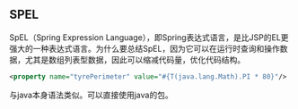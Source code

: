 ## SPEL
SpEL（Spring Expression Language），即Spring表达式语言，是比JSP的EL更强大的一种表达式语言。为什么要总结SpEL，因为它可以在运行时查询和操作数据，尤其是数组列表型数据，因此可以缩减代码量，优化代码结构。

```xml
<property name="tyrePerimeter" value="#{T(java.lang.Math).PI * 80}"/>
```
与java本身语法类似。可以直接使用java的包。

